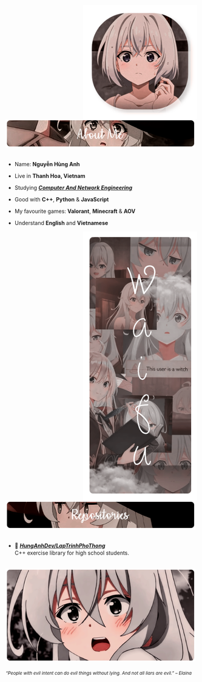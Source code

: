 <div>
<img src="./img/Profile-elaina.png" width="300" align="right" />
<br/>
<img src="./img/AboutMe-elaina.png" width="500" />
<br/>
<br/>
  
- Name: **Nguyễn Hùng Anh**

- Live in **Thanh Hoa, Vietnam**

- Studying [***Computer And Network Engineering***](https://smkn4palembang.sch.id/)

- Good with **C++**, **Python** & **JavaScript**

- My favourite games: **Valorant**, **Minecraft** & **AOV**

- Understand **English** and **Vietnamese**
<img src="./img/Waifu-elainaa.png" width="300" align="right" />
<br/>
<img src="./img/Repo-elaina.png" width="500" />
<br/>
<br/>
  
- 📗 [***HungAnhDev/LapTrinhPhoThong***](https://github.com/AokoAsami199/LapTrinhPhoThong) <br/>
  C++ exercise library for high school students.
ㅤ
ㅤ
ㅤ
ㅤ
ㅤ
<br/>
<img src="./img/banner-elainaa.png" width="500" /><br/>
  
<sub> *“People with evil intent can do evil things without lying. And not all liars are evil.” – Elaina* </sub>
<!--
<img src="https://metrics.lecoq.io/AokoAsami199?template=classic&base.header=0&base.activity=0&base.community=0&base.repositories=0&base.metadata=0&repositories=1&repositories=100&repositories.batch=100&repositories.forks=false&repositories.affiliations=owner&repositories.featured=AokoAsami199%2FDiscordBridge%2CAokoAsami199%2FMinecraftBedrockDiscordSync%2CAokoAsami199%2FDeathCoin%2CAokoAsami199%2FWolfMC%2CAokoAsami199%2FDiscordRelay&config.timezone=Asia%2FHo_Chi_Minh"  />
-->
</div>
